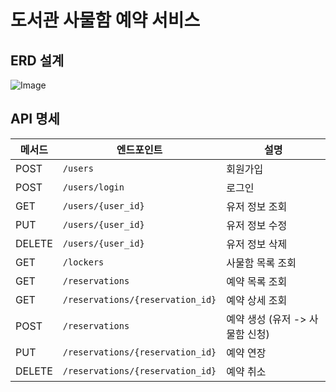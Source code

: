 # 도서관 사물함 예약 서비스

## ERD 설계
![Image](https://github.com/user-attachments/assets/74863749-954d-4117-a56e-bd5da10fb52d)

## API 명세
|메서드|엔드포인트|설명|
|------|---|---|
|POST|`/users`|회원가입|
|POST|`/users/login`|로그인|
|GET|`/users/{user_id}`|유저 정보 조회|
|PUT|`/users/{user_id}`|유저 정보 수정|
|DELETE|`/users/{user_id}`|유저 정보 삭제|
|GET|`/lockers`|사물함 목록 조회|
|GET|`/reservations`|예약 목록 조회|
|GET|`/reservations/{reservation_id}`|예약 상세 조회|
|POST|`/reservations`|예약 생성 (유저 -> 사물함 신청)|
|PUT|`/reservations/{reservation_id}`|예약 연장|
|DELETE|`/reservations/{reservation_id}`|예약 취소|
